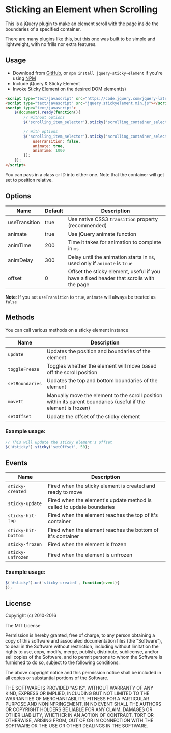 Sticking an Element when Scrolling
=======================

This is a jQuery plugin to make an element scroll with the page inside the boundaries of a specified container.

There are many plugins like this, but this one was built to be simple and lightweight, with no frills nor extra features.

## Usage

- Download from [GitHub][download], or `npm install jquery-sticky-element` if you're using [NPM][npm]
- Include jQuery & Sticky Element
- Invoke Sticky Element on the desired DOM element(s)

```html
<script type="text/javascript" src="https://code.jquery.com/jquery-latest.min.js"></script>
<script type="text/javascript" src="jquery.stickyelement.min.js"></script>
<script type="text/javascript">
    $(document).ready(function(){
        // Without options
        $('scrolling_item_selector').sticky('scrolling_container_selector');
        
        // With options
        $('scrolling_item_selector').sticky('scrolling_container_selector', {
            useTransition: false,
            animate: true,
            animTime: 1000
        });
    });
</script>
```

You can pass in a class or ID into either one. Note that the container will get set to position relative.

## Options

| Name  | Default | Description |
| ------------- | ------------- | ------------- |
| useTransition | true | Use native CSS3 `transition` property (recommended) |
| animate | true | Use jQuery animate function |
| animTime | 200 | Time it takes for animation to complete in `ms` |
| animDelay | 300 | Delay until the animation starts in `ms`, used only if `animate` is `true` |
| offset | 0 | Offset the sticky element, useful if you have a fixed header that scrolls with the page |

**Note**: If you set `useTransition` to `true`, `animate` will always be treated as `false`

## Methods

You can call various methods on a sticky element instance

| Name  | Description |
| ------------- | ------------- |
| `update` | Updates the position and boundaries of the element |
| `toggleFreeze` | Toggles whether the element will move based off the scroll position |
| `setBoundaries` | Updates the top and bottom boundaries of the element |
| `moveIt` | Manually move the element to the scroll position within its parent boundaries (useful if the element is frozen) | 
| `setOffset` | Update the offset of the sticky element | 

### Example usage:

```javascript
// This will update the sticky element's offset
$('#sticky').sticky('setOffset', 50);
```

## Events

| Name  | Description |
| ------------- | ------------- |
| `sticky-created` | Fired when the sticky element is created and ready to move |
| `sticky-update` | Fired when the element's update method is called to update boundaries |
| `sticky-hit-top` | Fired when the element reaches the top of it's container |
| `sticky-hit-bottom` | Fired when the element reaches the bottom of it's container |
| `sticky-frozen` | Fired when the element is frozen |
| `sticky-unfrozen` | Fired when the element is unfrozen |

### Example usage:
```javascript
$('#sticky').on('sticky-created', function(event){
});
```

## License

Copyright (c) 2010-2016

The MIT License

Permission is hereby granted, free of charge, to any person obtaining a copy of this software and associated documentation files (the "Software"), to deal in the Software without restriction, including without limitation the rights to use, copy, modify, merge, publish, distribute, sublicense, and/or sell copies of the Software, and to permit persons to whom the Software is furnished to do so, subject to the following conditions:

The above copyright notice and this permission notice shall be included in all copies or substantial portions of the Software.

THE SOFTWARE IS PROVIDED "AS IS", WITHOUT WARRANTY OF ANY KIND, EXPRESS OR IMPLIED, INCLUDING BUT NOT LIMITED TO THE WARRANTIES OF MERCHANTABILITY, FITNESS FOR A PARTICULAR PURPOSE AND NONINFRINGEMENT. IN NO EVENT SHALL THE AUTHORS OR COPYRIGHT HOLDERS BE LIABLE FOR ANY CLAIM, DAMAGES OR OTHER LIABILITY, WHETHER IN AN ACTION OF CONTRACT, TORT OR OTHERWISE, ARISING FROM, OUT OF OR IN CONNECTION WITH THE SOFTWARE OR THE USE OR OTHER DEALINGS IN THE SOFTWARE.

[npm]:https://www.npmjs.com/
[download]:https://github.com/EnzoMartin/Sticky-Element/releases/latest
